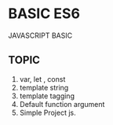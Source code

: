 # BASIC ES6

JAVASCRIPT BASIC

## TOPIC

1. var, let , const
2. template string
3. template tagging
4. Default function argument
5. Simple Project js.